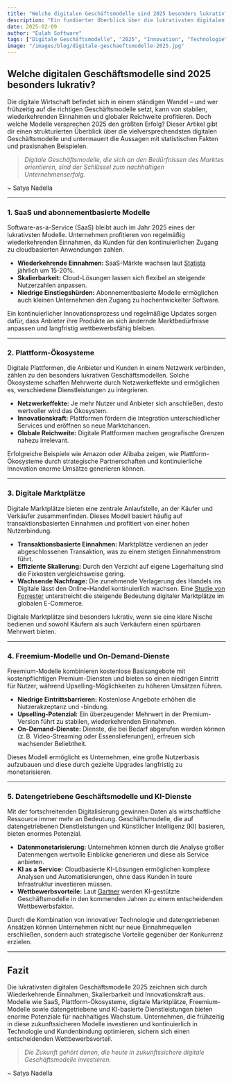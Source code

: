 ```yaml
---
title: "Welche digitalen Geschäftsmodelle sind 2025 besonders lukrativ?"
description: "Ein fundierter Überblick über die lukrativsten digitalen Geschäftsmodelle im Jahr 2025 – von SaaS und Plattform-Ökosystemen bis hin zu datengetriebenen Diensten. Erhalte praxisnahe Tipps und statistische Einblicke."
date: 2025-02-09
author: "Eulah Software"
tags: ["Digitale Geschäftsmodelle", "2025", "Innovation", "Technologie", "E-Commerce"]
image: "/images/blog/digitale-geschaeftsmodelle-2025.jpg"
---
```


## Welche digitalen Geschäftsmodelle sind 2025 besonders lukrativ?

Die digitale Wirtschaft befindet sich in einem ständigen Wandel – und wer frühzeitig auf die richtigen Geschäftsmodelle setzt, kann von stabilen, wiederkehrenden Einnahmen und globaler Reichweite profitieren. Doch welche Modelle versprechen 2025 den größten Erfolg? Dieser Artikel gibt dir einen strukturierten Überblick über die vielversprechendsten digitalen Geschäftsmodelle und untermauert die Aussagen mit statistischen Fakten und praxisnahen Beispielen.

> *Digitale Geschäftsmodelle, die sich an den Bedürfnissen des Marktes orientieren, sind der Schlüssel zum nachhaltigen Unternehmenserfolg.*

~ Satya Nadella

---

### 1. SaaS und abonnementbasierte Modelle

Software-as-a-Service (SaaS) bleibt auch im Jahr 2025 eines der lukrativsten Modelle. Unternehmen profitieren von regelmäßig wiederkehrenden Einnahmen, da Kunden für den kontinuierlichen Zugang zu cloudbasierten Anwendungen zahlen.

- **Wiederkehrende Einnahmen:** SaaS-Märkte wachsen laut [Statista](https://www.statista.com) jährlich um 15-20%.
- **Skalierbarkeit:** Cloud-Lösungen lassen sich flexibel an steigende Nutzerzahlen anpassen.
- **Niedrige Einstiegshürden:** Abonnementbasierte Modelle ermöglichen auch kleinen Unternehmen den Zugang zu hochentwickelter Software.

Ein kontinuierlicher Innovationsprozess und regelmäßige Updates sorgen dafür, dass Anbieter ihre Produkte an sich ändernde Marktbedürfnisse anpassen und langfristig wettbewerbsfähig bleiben.

---

### 2. Plattform-Ökosysteme

Digitale Plattformen, die Anbieter und Kunden in einem Netzwerk verbinden, zählen zu den besonders lukrativen Geschäftsmodellen. Solche Ökosysteme schaffen Mehrwerte durch Netzwerkeffekte und ermöglichen es, verschiedene Dienstleistungen zu integrieren.

- **Netzwerkeffekte:** Je mehr Nutzer und Anbieter sich anschließen, desto wertvoller wird das Ökosystem.
- **Innovationskraft:** Plattformen fördern die Integration unterschiedlicher Services und eröffnen so neue Marktchancen.
- **Globale Reichweite:** Digitale Plattformen machen geografische Grenzen nahezu irrelevant.

Erfolgreiche Beispiele wie Amazon oder Alibaba zeigen, wie Plattform-Ökosysteme durch strategische Partnerschaften und kontinuierliche Innovation enorme Umsätze generieren können.

---

### 3. Digitale Marktplätze

Digitale Marktplätze bieten eine zentrale Anlaufstelle, an der Käufer und Verkäufer zusammenfinden. Dieses Modell basiert häufig auf transaktionsbasierten Einnahmen und profitiert von einer hohen Nutzerbindung.

- **Transaktionsbasierte Einnahmen:** Marktplätze verdienen an jeder abgeschlossenen Transaktion, was zu einem stetigen Einnahmenstrom führt.
- **Effiziente Skalierung:** Durch den Verzicht auf eigene Lagerhaltung sind die Fixkosten vergleichsweise gering.
- **Wachsende Nachfrage:** Die zunehmende Verlagerung des Handels ins Digitale lässt den Online-Handel kontinuierlich wachsen. Eine [Studie von Forrester](https://www.forrester.com) unterstreicht die steigende Bedeutung digitaler Marktplätze im globalen E-Commerce.

Digitale Marktplätze sind besonders lukrativ, wenn sie eine klare Nische bedienen und sowohl Käufern als auch Verkäufern einen spürbaren Mehrwert bieten.

---

### 4. Freemium-Modelle und On-Demand-Dienste

Freemium-Modelle kombinieren kostenlose Basisangebote mit kostenpflichtigen Premium-Diensten und bieten so einen niedrigen Eintritt für Nutzer, während Upselling-Möglichkeiten zu höheren Umsätzen führen.

- **Niedrige Eintrittsbarrieren:** Kostenlose Angebote erhöhen die Nutzerakzeptanz und -bindung.
- **Upselling-Potenzial:** Ein überzeugender Mehrwert in der Premium-Version führt zu stabilen, wiederkehrenden Einnahmen.
- **On-Demand-Dienste:** Dienste, die bei Bedarf abgerufen werden können (z. B. Video-Streaming oder Essenslieferungen), erfreuen sich wachsender Beliebtheit.

Dieses Modell ermöglicht es Unternehmen, eine große Nutzerbasis aufzubauen und diese durch gezielte Upgrades langfristig zu monetarisieren.

---

### 5. Datengetriebene Geschäftsmodelle und KI-Dienste

Mit der fortschreitenden Digitalisierung gewinnen Daten als wirtschaftliche Ressource immer mehr an Bedeutung. Geschäftsmodelle, die auf datengetriebenen Dienstleistungen und Künstlicher Intelligenz (KI) basieren, bieten enormes Potenzial.

- **Datenmonetarisierung:** Unternehmen können durch die Analyse großer Datenmengen wertvolle Einblicke generieren und diese als Service anbieten.
- **KI as a Service:** Cloudbasierte KI-Lösungen ermöglichen komplexe Analysen und Automatisierungen, ohne dass Kunden in teure Infrastruktur investieren müssen.
- **Wettbewerbsvorteile:** Laut [Gartner](https://www.gartner.com) werden KI-gestützte Geschäftsmodelle in den kommenden Jahren zu einem entscheidenden Wettbewerbsfaktor.

Durch die Kombination von innovativer Technologie und datengetriebenen Ansätzen können Unternehmen nicht nur neue Einnahmequellen erschließen, sondern auch strategische Vorteile gegenüber der Konkurrenz erzielen.

---

## Fazit

Die lukrativsten digitalen Geschäftsmodelle 2025 zeichnen sich durch Wiederkehrende Einnahmen, Skalierbarkeit und Innovationskraft aus. Modelle wie SaaS, Plattform-Ökosysteme, digitale Marktplätze, Freemium-Modelle sowie datengetriebene und KI-basierte Dienstleistungen bieten enorme Potenziale für nachhaltiges Wachstum. Unternehmen, die frühzeitig in diese zukunftssicheren Modelle investieren und kontinuierlich in Technologie und Kundenbindung optimieren, sichern sich einen entscheidenden Wettbewerbsvorteil.

> *Die Zukunft gehört denen, die heute in zukunftssichere digitale Geschäftsmodelle investieren.*

~ Satya Nadella
